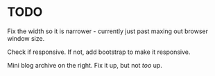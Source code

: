 # TODO

Fix the width so it is narrower - currently just past maxing out browser window size.

Check if responsive. If not, add bootstrap to make it responsive.

Mini blog archive on the right. Fix it up, but not *too* up.


